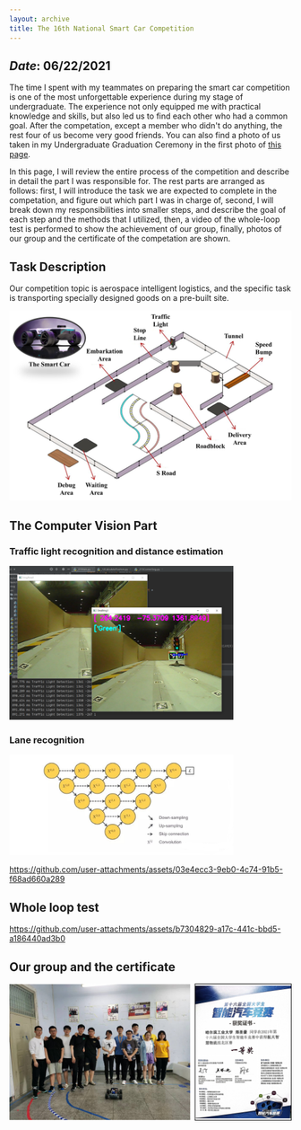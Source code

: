```yaml
---
layout: archive
title: The 16th National Smart Car Competition
---
```


## *Date*: 06/22/2021

The time I spent with my teammates on preparing the smart car competition is one of the most unforgettable experience during my stage of undergraduate. The experience not only equipped me with practical knowledge and skills, but also led us to find each other who had a common goal. After the competation, except a member who didn't do anything, the rest four of us become very good friends. You can also find a photo of us taken in my Undergraduate Graduation Ceremony in the first photo of [this page](/news/BA_gra.md).

In this page, I will review the entire process of the competition and describe in detail the part I was responsible for. The rest parts are arranged as follows: first, I will introduce the task we are expected to complete in the competation, and figure out which part I was in charge of, second, I will break down my responsibilities into smaller steps, and describe the goal of each step and the methods that I utilized, then, a video of the whole-loop test is performed to show the achievement of our group, finally, photos of our group and the certificate of the competation are shown.

## Task Description

Our competition topic is aerospace intelligent logistics, and the specific task is transporting specially designed goods on a pre-built site. 

<img src="/news/smart_car_imgs/road.png">



## The Computer Vision Part


### Traffic light recognition and distance estimation


<img src="/news/smart_car_imgs/traffic_light.png" width="400"/>


### Lane recognition


<img src="/news/smart_car_imgs/Unet.png" width="400"/>


https://github.com/user-attachments/assets/03e4ecc3-9eb0-4c74-91b5-f68ad660a289

## Whole loop test


https://github.com/user-attachments/assets/b7304829-a17c-441c-bbd5-a186440ad3b0


## Our group and the certificate



<img src="/news/smart_car_imgs/smart_car.png">



